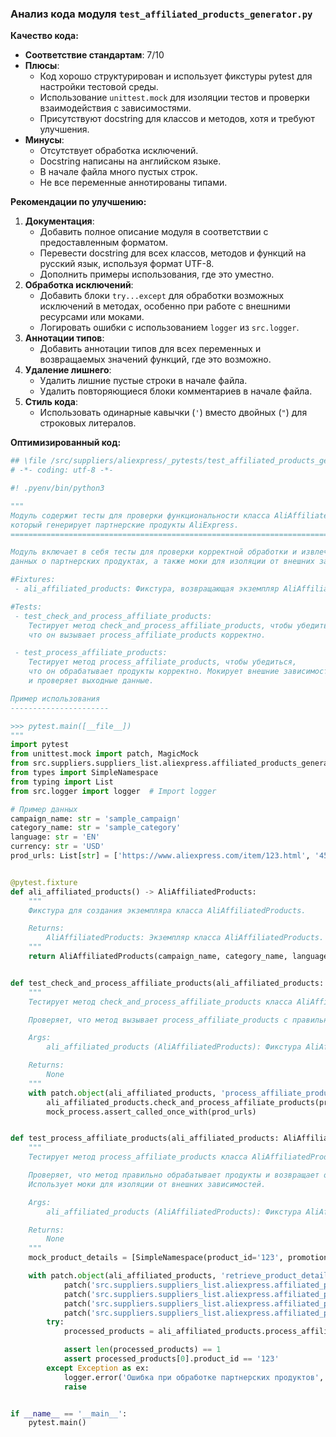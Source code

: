 ### Анализ кода модуля `test_affiliated_products_generator.py`

**Качество кода:**

- **Соответствие стандартам**: 7/10
- **Плюсы**:
  - Код хорошо структурирован и использует фикстуры pytest для настройки тестовой среды.
  - Использование `unittest.mock` для изоляции тестов и проверки взаимодействия с зависимостями.
  - Присутствуют docstring для классов и методов, хотя и требуют улучшения.
- **Минусы**:
  - Отсутствует обработка исключений.
  - Docstring написаны на английском языке.
  - В начале файла много пустых строк.
  - Не все переменные аннотированы типами.

**Рекомендации по улучшению:**

1.  **Документация**:
    *   Добавить полное описание модуля в соответствии с предоставленным форматом.
    *   Перевести docstring для всех классов, методов и функций на русский язык, используя формат UTF-8.
    *   Дополнить примеры использования, где это уместно.
2.  **Обработка исключений**:
    *   Добавить блоки `try...except` для обработки возможных исключений в методах, особенно при работе с внешними ресурсами или моками.
    *   Логировать ошибки с использованием `logger` из `src.logger`.
3.  **Аннотации типов**:
    *   Добавить аннотации типов для всех переменных и возвращаемых значений функций, где это возможно.
4.  **Удаление лишнего**:
    *   Удалить лишние пустые строки в начале файла.
    *   Удалить повторяющиеся блоки комментариев в начале файла.
5.  **Стиль кода**:
    *   Использовать одинарные кавычки (`'`) вместо двойных (`"`) для строковых литералов.

**Оптимизированный код:**

```python
## \file /src/suppliers/aliexpress/_pytests/test_affiliated_products_generator.py
# -*- coding: utf-8 -*-

#! .pyenv/bin/python3

"""
Модуль содержит тесты для проверки функциональности класса AliAffiliatedProducts,
который генерирует партнерские продукты AliExpress.
==============================================================================

Модуль включает в себя тесты для проверки корректной обработки и извлечения
данных о партнерских продуктах, а также моки для изоляции от внешних зависимостей.

#Fixtures:
 - ali_affiliated_products: Фикстура, возвращающая экземпляр AliAffiliatedProducts.

#Tests:
 - test_check_and_process_affiliate_products:
    Тестирует метод check_and_process_affiliate_products, чтобы убедиться,
    что он вызывает process_affiliate_products корректно.

 - test_process_affiliate_products:
    Тестирует метод process_affiliate_products, чтобы убедиться,
    что он обрабатывает продукты корректно. Мокирует внешние зависимости
    и проверяет выходные данные.

Пример использования
----------------------

>>> pytest.main([__file__])
"""
import pytest
from unittest.mock import patch, MagicMock
from src.suppliers.suppliers_list.aliexpress.affiliated_products_generator import AliAffiliatedProducts
from types import SimpleNamespace
from typing import List
from src.logger import logger  # Import logger

# Пример данных
campaign_name: str = 'sample_campaign'
category_name: str = 'sample_category'
language: str = 'EN'
currency: str = 'USD'
prod_urls: List[str] = ['https://www.aliexpress.com/item/123.html', '456']


@pytest.fixture
def ali_affiliated_products() -> AliAffiliatedProducts:
    """
    Фикстура для создания экземпляра класса AliAffiliatedProducts.

    Returns:
        AliAffiliatedProducts: Экземпляр класса AliAffiliatedProducts.
    """
    return AliAffiliatedProducts(campaign_name, category_name, language, currency)


def test_check_and_process_affiliate_products(ali_affiliated_products: AliAffiliatedProducts) -> None:
    """
    Тестирует метод check_and_process_affiliate_products класса AliAffiliatedProducts.

    Проверяет, что метод вызывает process_affiliate_products с правильными аргументами.

    Args:
        ali_affiliated_products (AliAffiliatedProducts): Фикстура AliAffiliatedProducts.

    Returns:
        None
    """
    with patch.object(ali_affiliated_products, 'process_affiliate_products') as mock_process:
        ali_affiliated_products.check_and_process_affiliate_products(prod_urls)
        mock_process.assert_called_once_with(prod_urls)


def test_process_affiliate_products(ali_affiliated_products: AliAffiliatedProducts) -> None:
    """
    Тестирует метод process_affiliate_products класса AliAffiliatedProducts.

    Проверяет, что метод правильно обрабатывает продукты и возвращает ожидаемый результат.
    Использует моки для изоляции от внешних зависимостей.

    Args:
        ali_affiliated_products (AliAffiliatedProducts): Фикстура AliAffiliatedProducts.

    Returns:
        None
    """
    mock_product_details = [SimpleNamespace(product_id='123', promotion_link='promo_link', product_main_image_url='image_url', product_video_url='video_url')]

    with patch.object(ali_affiliated_products, 'retrieve_product_details', return_value=mock_product_details) as mock_retrieve, \
            patch('src.suppliers.suppliers_list.aliexpress.affiliated_products_generator.ensure_https', return_value=prod_urls), \
            patch('src.suppliers.suppliers_list.aliexpress.affiliated_products_generator.save_image_from_url'), \
            patch('src.suppliers.suppliers_list.aliexpress.affiliated_products_generator.save_video_from_url'), \
            patch('src.suppliers.suppliers_list.aliexpress.affiliated_products_generator.j_dumps', return_value=True):
        try:
            processed_products = ali_affiliated_products.process_affiliate_products(prod_urls)

            assert len(processed_products) == 1
            assert processed_products[0].product_id == '123'
        except Exception as ex:
            logger.error('Ошибка при обработке партнерских продуктов', ex, exc_info=True)
            raise


if __name__ == '__main__':
    pytest.main()